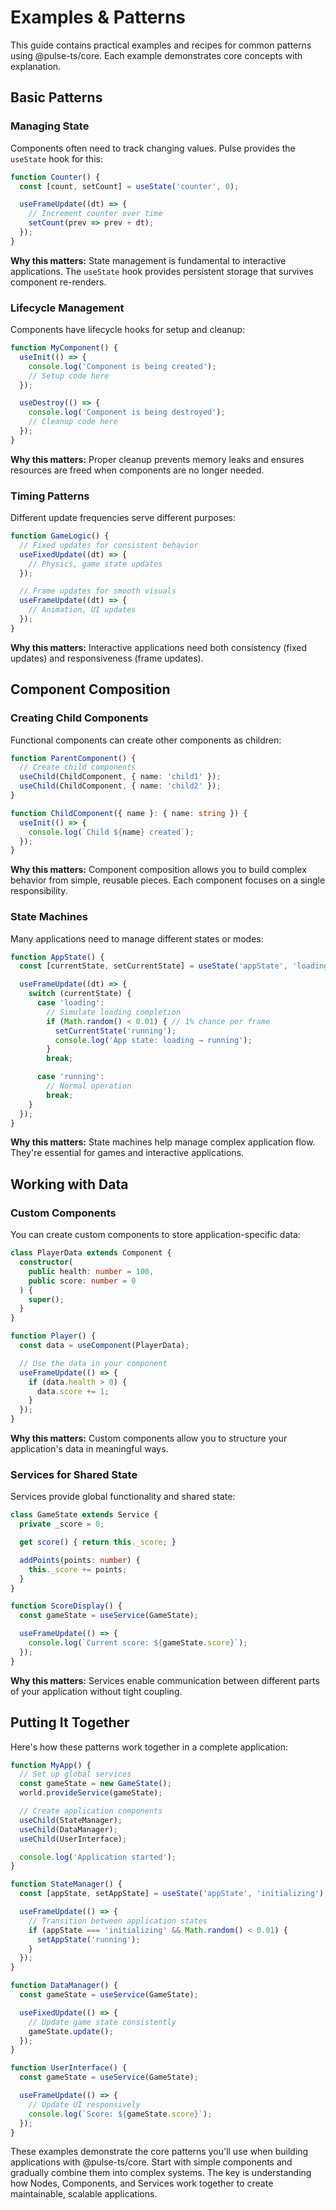 # Examples & Patterns

This guide contains practical examples and recipes for common patterns using @pulse-ts/core. Each example demonstrates core concepts with explanation.

## Basic Patterns

### Managing State
Components often need to track changing values. Pulse provides the `useState` hook for this:

```typescript
function Counter() {
  const [count, setCount] = useState('counter', 0);

  useFrameUpdate((dt) => {
    // Increment counter over time
    setCount(prev => prev + dt);
  });
}
```

**Why this matters:** State management is fundamental to interactive applications. The `useState` hook provides persistent storage that survives component re-renders.

### Lifecycle Management
Components have lifecycle hooks for setup and cleanup:

```typescript
function MyComponent() {
  useInit(() => {
    console.log('Component is being created');
    // Setup code here
  });

  useDestroy(() => {
    console.log('Component is being destroyed');
    // Cleanup code here
  });
}
```

**Why this matters:** Proper cleanup prevents memory leaks and ensures resources are freed when components are no longer needed.

### Timing Patterns
Different update frequencies serve different purposes:

```typescript
function GameLogic() {
  // Fixed updates for consistent behavior
  useFixedUpdate((dt) => {
    // Physics, game state updates
  });

  // Frame updates for smooth visuals
  useFrameUpdate((dt) => {
    // Animation, UI updates
  });
}
```

**Why this matters:** Interactive applications need both consistency (fixed updates) and responsiveness (frame updates).

## Component Composition

### Creating Child Components
Functional components can create other components as children:

```typescript
function ParentComponent() {
  // Create child components
  useChild(ChildComponent, { name: 'child1' });
  useChild(ChildComponent, { name: 'child2' });
}

function ChildComponent({ name }: { name: string }) {
  useInit(() => {
    console.log(`Child ${name} created`);
  });
}
```

**Why this matters:** Component composition allows you to build complex behavior from simple, reusable pieces. Each component focuses on a single responsibility.

### State Machines
Many applications need to manage different states or modes:

```typescript
function AppState() {
  const [currentState, setCurrentState] = useState('appState', 'loading');

  useFrameUpdate((dt) => {
    switch (currentState) {
      case 'loading':
        // Simulate loading completion
        if (Math.random() < 0.01) { // 1% chance per frame
          setCurrentState('running');
          console.log('App state: loading → running');
        }
        break;

      case 'running':
        // Normal operation
        break;
    }
  });
}
```

**Why this matters:** State machines help manage complex application flow. They're essential for games and interactive applications.

## Working with Data

### Custom Components
You can create custom components to store application-specific data:

```typescript
class PlayerData extends Component {
  constructor(
    public health: number = 100,
    public score: number = 0
  ) {
    super();
  }
}

function Player() {
  const data = useComponent(PlayerData);

  // Use the data in your component
  useFrameUpdate(() => {
    if (data.health > 0) {
      data.score += 1;
    }
  });
}
```

**Why this matters:** Custom components allow you to structure your application's data in meaningful ways.

### Services for Shared State
Services provide global functionality and shared state:

```typescript
class GameState extends Service {
  private _score = 0;

  get score() { return this._score; }

  addPoints(points: number) {
    this._score += points;
  }
}

function ScoreDisplay() {
  const gameState = useService(GameState);

  useFrameUpdate(() => {
    console.log(`Current score: ${gameState.score}`);
  });
}
```

**Why this matters:** Services enable communication between different parts of your application without tight coupling.

## Putting It Together

Here's how these patterns work together in a complete application:

```typescript
function MyApp() {
  // Set up global services
  const gameState = new GameState();
  world.provideService(gameState);

  // Create application components
  useChild(StateManager);
  useChild(DataManager);
  useChild(UserInterface);

  console.log('Application started');
}

function StateManager() {
  const [appState, setAppState] = useState('appState', 'initializing');

  useFrameUpdate(() => {
    // Transition between application states
    if (appState === 'initializing' && Math.random() < 0.01) {
      setAppState('running');
    }
  });
}

function DataManager() {
  const gameState = useService(GameState);

  useFixedUpdate(() => {
    // Update game state consistently
    gameState.update();
  });
}

function UserInterface() {
  const gameState = useService(GameState);

  useFrameUpdate(() => {
    // Update UI responsively
    console.log(`Score: ${gameState.score}`);
  });
}
```

These examples demonstrate the core patterns you'll use when building applications with @pulse-ts/core. Start with simple components and gradually combine them into complex systems. The key is understanding how Nodes, Components, and Services work together to create maintainable, scalable applications.
